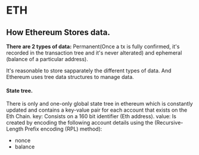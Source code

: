 # ETH

## How Ethereum Stores data.

**There are 2 types of data:** Permanent(Once a tx is fully confirmed, it's recorded in the transaction tree and it's never alterated) and ephemeral (balance of a particular address).

It's reasonable to store sapparately the different types of data. And Ethereum uses tree data structures to manage data.

#### State tree.

There is only and one-only global state tree in ethereum which is constantly updated and contains a key-value pair for each account that exists on the Eth Chain.
key: Consists on a 160 bit identifier (Eth address).
value: Is created by encoding the following account details using the (Recursive-Length Prefix encoding (RPL) method):
- nonce
- balance
 


